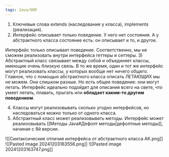 ```yaml
---
tags: Java/ООП
---
```

1) Ключевые слова extends (наследование у класса), implements (реализация).
2) Интерфейс описывает только поведение. У него нет состояния.
А у абстрактного класса состояние есть: он описывает и то, и другое.

Интерфейс только описывает поведение. Соответственно, мы не сможем реализовать внутри интерфейса геттеры и сеттеры.
3) Абстрактный класс связывает между собой и объединяет классы, имеющие очень близкую связь. В то же время, один и тот же интерфейс могут реализовать классы, у которых вообще нет ничего общего.
Главное, что с помощью абстрактного класса описать ЛЕТАЮЩИХ мы не можем. Они слишком разные. Но есть общее поведение: они могут летать. Интерфейс идеально подойдет для описания всего на свете, что умеет летать, плавать, прыгать или **обладает каким-то другим поведением**. 

4) Классы могут реализовывать сколько угодно интерфейсов, но наследоваться можно только от одного класса.
5) Абстрактный класс может реализовывать методы.
Интерфейс может реализовывать [[Методы Java#Дефолт методы|дефолтные методы]], начиная с 8й версии.

![[Синтаксические отличия интерфейса от абстрактного класса АК.png]]
![[Pasted image 20241203163556.png]]
![[Pasted image 20241203163747.png]]